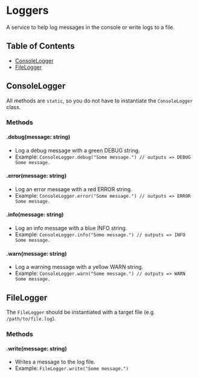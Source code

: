 # Loggers

A service to help log messages in the console or write logs to a file.

## Table of Contents

- [ConsoleLogger](#consolelogger)
- [FileLogger](#filelogger)

## ConsoleLogger

All methods are `static`, so you do not have to instantiate the `ConsoleLogger`
class.

### Methods

#### .debug(message: string)

- Log a debug message with a green DEBUG string.
- Example:
  `ConsoleLogger.debug("Some message.") // outputs => DEBUG Some message.`

#### .error(message: string)

- Log an error message with a red ERROR string.
- Example:
  `ConsoleLogger.error("Some message.") // outputs => ERROR Some message.`

#### .info(message: string)

- Log an info message with a blue INFO string.
- Example:
  `ConsoleLogger.info("Some message.") // outputs => INFO Some message.`

#### .warn(message: string)

- Log a warning message with a yellow WARN string.
- Example:
  `ConsoleLogger.warn("Some message.") // outputs => WARN Some message.`

## FileLogger

The `FileLogger` should be instantiated with a target file (e.g.
`/path/to/file.log`).

### Methods

#### .write(message: string)

- Writes a message to the log file.
- Example: `FileLogger.write("Some message.")`
